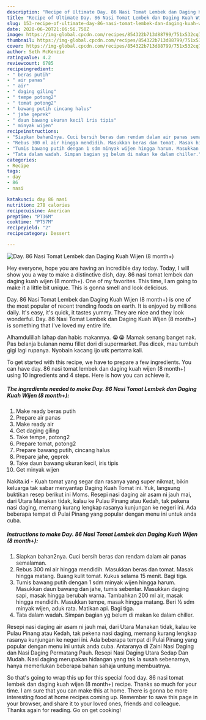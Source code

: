 ```yaml
---
description: "Recipe of Ultimate Day. 86 Nasi Tomat Lembek dan Daging Kuah Wijen (8 month+)"
title: "Recipe of Ultimate Day. 86 Nasi Tomat Lembek dan Daging Kuah Wijen (8 month+)"
slug: 153-recipe-of-ultimate-day-86-nasi-tomat-lembek-dan-daging-kuah-wijen-8-month
date: 2020-06-20T21:06:56.750Z
image: https://img-global.cpcdn.com/recipes/854322b713d88799/751x532cq70/day-86-nasi-tomat-lembek-dan-daging-kuah-wijen-8-month-foto-resep-utama.jpg
thumbnail: https://img-global.cpcdn.com/recipes/854322b713d88799/751x532cq70/day-86-nasi-tomat-lembek-dan-daging-kuah-wijen-8-month-foto-resep-utama.jpg
cover: https://img-global.cpcdn.com/recipes/854322b713d88799/751x532cq70/day-86-nasi-tomat-lembek-dan-daging-kuah-wijen-8-month-foto-resep-utama.jpg
author: Seth McKenzie
ratingvalue: 4.2
reviewcount: 6785
recipeingredient:
- " beras putih"
- " air panas"
- " air"
- " daging giling"
- " tempe potong2"
- " tomat potong2"
- " bawang putih cincang halus"
- " jahe geprek"
- " daun bawang ukuran kecil iris tipis"
- " minyak wijen"
recipeinstructions:
- "Siapkan bahan2nya. Cuci bersih beras dan rendam dalam air panas semalaman."
- "Rebus 300 ml air hingga mendidih. Masukkan beras dan tomat. Masak hingga matang. Buang kulit tomat. Kukus selama 15 menit. Bagi tiga."
- "Tumis bawang putih dengan 1 sdm minyak wijen hingga harum. Masukkan daun bawang dan jahe, tumis sebentar. Masukkan daging sapi, masak hingga berubah warna. Tambahkan 200 ml air, masak hingga mendidih. Masukkan tempe, masak hingga matang. Beri ½ sdm minyak wijen, aduk rata. Matikan api. Bagi tiga."
- "Tata dalam wadah. Simpan bagian yg belum di makan ke dalam chiller."
categories:
- Recipe
tags:
- day
- 86
- nasi

katakunci: day 86 nasi 
nutrition: 278 calories
recipecuisine: American
preptime: "PT36M"
cooktime: "PT57M"
recipeyield: "2"
recipecategory: Dessert

---
```



![Day. 86 Nasi Tomat Lembek dan Daging Kuah Wijen (8 month+)](https://img-global.cpcdn.com/recipes/854322b713d88799/751x532cq70/day-86-nasi-tomat-lembek-dan-daging-kuah-wijen-8-month-foto-resep-utama.jpg)

Hey everyone, hope you are having an incredible day today. Today, I will show you a way to make a distinctive dish, day. 86 nasi tomat lembek dan daging kuah wijen (8 month+). One of my favorites. This time, I am going to make it a little bit unique. This is gonna smell and look delicious.

Day. 86 Nasi Tomat Lembek dan Daging Kuah Wijen (8 month+) is one of the most popular of recent trending foods on earth. It is enjoyed by millions daily. It's easy, it's quick, it tastes yummy. They are nice and they look wonderful. Day. 86 Nasi Tomat Lembek dan Daging Kuah Wijen (8 month+) is something that I've loved my entire life.

Alhamdulillah lahap dan habis makannya. 😭😭 Mamak senang banget nak. Pas belanja bulanan nemu fillet dori di supermarket. Pas dicek, mau tumbuh gigi lagi rupanya. Nyobain kacang ijo utk pertama kali.


To get started with this recipe, we have to prepare a few ingredients. You can have day. 86 nasi tomat lembek dan daging kuah wijen (8 month+) using 10 ingredients and 4 steps. Here is how you can achieve it.

<!--inarticleads1-->

##### The ingredients needed to make Day. 86 Nasi Tomat Lembek dan Daging Kuah Wijen (8 month+):

1. Make ready  beras putih
1. Prepare  air panas
1. Make ready  air
1. Get  daging giling
1. Take  tempe, potong2
1. Prepare  tomat, potong2
1. Prepare  bawang putih, cincang halus
1. Prepare  jahe, geprek
1. Take  daun bawang ukuran kecil, iris tipis
1. Get  minyak wijen


Nakita.id - Kuah tomat yang segar dan rasanya yang super nikmat, bikin keluarga tak sabar menyantap Daging Kuah Tomat ini. Yuk, langsung buktikan resep berikut ini Moms. Resepi nasi daging air asam ni jauh mai, dari Utara Manakan tidak, kalau ke Pulau Pinang atau Kedah, tak pekena nasi daging, memang kurang lengkap rasanya kunjungan ke negeri ini. Ada beberapa tempat di Pulai Pinang yang popular dengan menu ini untuk anda cuba. 

<!--inarticleads2-->

##### Instructions to make Day. 86 Nasi Tomat Lembek dan Daging Kuah Wijen (8 month+):

1. Siapkan bahan2nya. Cuci bersih beras dan rendam dalam air panas semalaman.
1. Rebus 300 ml air hingga mendidih. Masukkan beras dan tomat. Masak hingga matang. Buang kulit tomat. Kukus selama 15 menit. Bagi tiga.
1. Tumis bawang putih dengan 1 sdm minyak wijen hingga harum. Masukkan daun bawang dan jahe, tumis sebentar. Masukkan daging sapi, masak hingga berubah warna. Tambahkan 200 ml air, masak hingga mendidih. Masukkan tempe, masak hingga matang. Beri ½ sdm minyak wijen, aduk rata. Matikan api. Bagi tiga.
1. Tata dalam wadah. Simpan bagian yg belum di makan ke dalam chiller.


Resepi nasi daging air asam ni jauh mai, dari Utara Manakan tidak, kalau ke Pulau Pinang atau Kedah, tak pekena nasi daging, memang kurang lengkap rasanya kunjungan ke negeri ini. Ada beberapa tempat di Pulai Pinang yang popular dengan menu ini untuk anda cuba. Antaranya di Zaini Nasi Daging dan Nasi Daging Permatang Pauh. Resepi Nasi Daging Utara Sedap Dan Mudah. Nasi daging merupakan hidangan yang tak la susah sebenarnya, hanya memerlukan beberapa bahan sahaja untung membuatnya. 

So that's going to wrap this up for this special food day. 86 nasi tomat lembek dan daging kuah wijen (8 month+) recipe. Thanks so much for your time. I am sure that you can make this at home. There is gonna be more interesting food at home recipes coming up. Remember to save this page in your browser, and share it to your loved ones, friends and colleague. Thanks again for reading. Go on get cooking!
